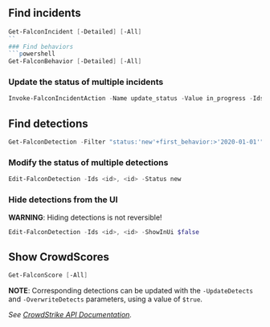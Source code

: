 ## Find incidents
```powershell
Get-FalconIncident [-Detailed] [-All]
``
### Find behaviors
```powershell
Get-FalconBehavior [-Detailed] [-All]
```

### Update the status of multiple incidents
```powershell
Invoke-FalconIncidentAction -Name update_status -Value in_progress -Ids <id>, <id>
```

## Find detections
```powershell
Get-FalconDetection -Filter "status:'new'+first_behavior:>'2020-01-01'" -Sort first_behavior.desc [-Detailed] [-All]
```

### Modify the status of multiple detections
```powershell
Edit-FalconDetection -Ids <id>, <id> -Status new
```

### Hide detections from the UI

**WARNING**: Hiding detections is not reversible!
```powershell
Edit-FalconDetection -Ids <id>, <id> -ShowInUi $false
```

## Show CrowdScores
```powershell
Get-FalconScore [-All]
```

**NOTE**: Corresponding detections can be updated with the `-UpdateDetects` and `-OverwriteDetects` parameters, using a value of `$true`.

_See [CrowdStrike API Documentation](https://falcon.crowdstrike.com/support/documentation/86/detections-monitoring-apis)._